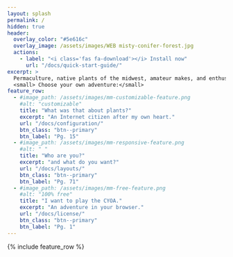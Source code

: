 ```yaml
---
layout: splash
permalink: /
hidden: true
header:
  overlay_color: "#5e616c"
  overlay_image: /assets/images/WEB misty-conifer-forest.jpg
  actions:
    - label: "<i class='fas fa-download'></i> Install now"
      url: "/docs/quick-start-guide/"
excerpt: >
  Permaculture, native plants of the midwest, amateur makes, and enthusiastic bullshit. Welcome to my corner of the Internet!<br />
  <small> Choose your own adventure:</small>
feature_row:
  - #image_path: /assets/images/mm-customizable-feature.png
    #alt: "customizable"
    title: "What was that about plants?"
    excerpt: "An Internet citizen after my own heart."
    url: "/docs/configuration/"
    btn_class: "btn--primary"
    btn_label: "Pg. 15"
  - #image_path: /assets/images/mm-responsive-feature.png
    #alt: " "
    title: "Who are you?"
    excerpt: "and what do you want?"
    url: "/docs/layouts/"
    btn_class: "btn--primary"
    btn_label: "Pg. 71"
  - #image_path: /assets/images/mm-free-feature.png
    #alt: "100% free"
    title: "I want to play the CYOA."
    excerpt: "An adventure in your browser."
    url: "/docs/license/"
    btn_class: "btn--primary"
    btn_label: "Pg. 1"      
---
```


{% include feature_row %}
